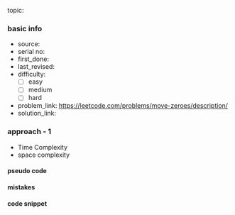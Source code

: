topic:

### basic info
- source: 
- serial no:
- first_done:
- last_revised:
- difficulty:
	- [ ] easy
	- [ ] medium
	- [ ] hard
- problem_link: https://leetcode.com/problems/move-zeroes/description/
- solution_link:

### approach - 1
- Time Complexity
- space complexity

#### pseudo code

#### mistakes

#### code snippet
```python

```